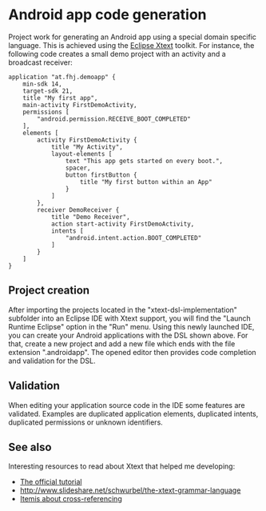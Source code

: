 # Android app code generation

Project work for generating an Android app using a special domain specific language. This is achieved using the [Eclipse Xtext](https://eclipse.org/Xtext/) toolkit. For instance, the following code creates a small demo project with an activity and a broadcast receiver:

```
application "at.fhj.demoapp" {
	min-sdk 14,
	target-sdk 21, 
	title "My first app",
	main-activity FirstDemoActivity,
	permissions [
		"android.permission.RECEIVE_BOOT_COMPLETED"
	],
	elements [
		activity FirstDemoActivity {
			title "My Activity",
			layout-elements [
				text "This app gets started on every boot.",
				spacer,
				button firstButton {
					title "My first button within an App"
				}
			]
		},
		receiver DemoReceiver {
			title "Demo Receiver",
			action start-activity FirstDemoActivity,
			intents [
				"android.intent.action.BOOT_COMPLETED"
			]
		}
	]
}
```

## Project creation

After importing the projects located in the "xtext-dsl-implementation" subfolder into an Eclipse IDE with Xtext support, you will find the "Launch Runtime Eclipse" option in the "Run" menu. Using this newly launched IDE, you can create your Android applications with the DSL shown above. For that, create a new project and add a new file which ends with the file extension ".androidapp". The opened editor then provides code completion and validation for the DSL. 

## Validation

When editing your application source code in the IDE some features are validated. Examples are duplicated application elements, duplicated intents, duplicated permissions or unknown identifiers.

## See also

Interesting resources to read about Xtext that helped me developing:

* [The official tutorial](http://www.eclipse.org/Xtext/documentation.html#DomainModelWalkThrough)
* http://www.slideshare.net/schwurbel/the-xtext-grammar-language
* [Itemis about cross-referencing](https://blogs.itemis.de/leipzig/archives/776)

